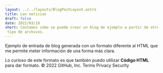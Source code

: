 ```yaml
---
layout: ../../layouts/BlogPostLayout.astro
title: Las noticias
draft: false
date: 2022/03/18
short: Contamos cómo se puede crear un blog de ejemplo a partir de otro
 tipo de archivos.
---
```


Ejemplo de entrada de blog generada con un formato diferente
al HTML que me permite meter información de una forma más 
clara.

Lo curioso de este formato es que también puedo utilizar
<b>Código HTML</b> para dar formato.
© 2022 GitHub, Inc.
Terms
Privacy
Security
